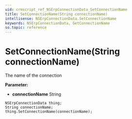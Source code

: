 ```yaml
---
uid: crmscript_ref_NSErpConnectionData_SetConnectionName
title: SetConnectionName(String connectionName)
intellisense: NSErpConnectionData.SetConnectionName
keywords: NSErpConnectionData, GetConnectionName
so.topic: reference
---
```


# SetConnectionName(String connectionName)

The name of the connection

**Parameter:** 
 - **connectionName** String

```crmscript
NSErpConnectionData thing;
String connectionName;
thing.SetConnectionName(connectionName);
```

